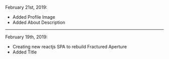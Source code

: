 February 21st, 2019:
- Added Profile Image
- Added About Description

--------------------------------------------------------
February 19th, 2019:
- Creating new reactjs SPA to rebuild Fractured Aperture
- Added Title